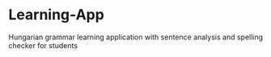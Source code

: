 # Learning-App
Hungarian grammar learning application with sentence analysis and spelling checker for students
